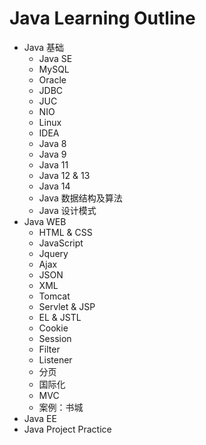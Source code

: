 # Java Learning Outline
* Java 基础
  * Java SE
  * MySQL
  * Oracle
  * JDBC
  * JUC
  * NIO
  * Linux
  * IDEA
  * Java 8
  * Java 9
  * Java 11
  * Java 12 & 13
  * Java 14
  * Java 数据结构及算法
  * Java 设计模式
* Java WEB
  * HTML & CSS
  * JavaScript
  * Jquery
  * Ajax
  * JSON
  * XML
  * Tomcat
  * Servlet & JSP
  * EL & JSTL
  * Cookie
  * Session
  * Filter
  * Listener
  * 分页
  * 国际化
  * MVC
  * 案例：书城
* Java EE
* Java Project Practice
